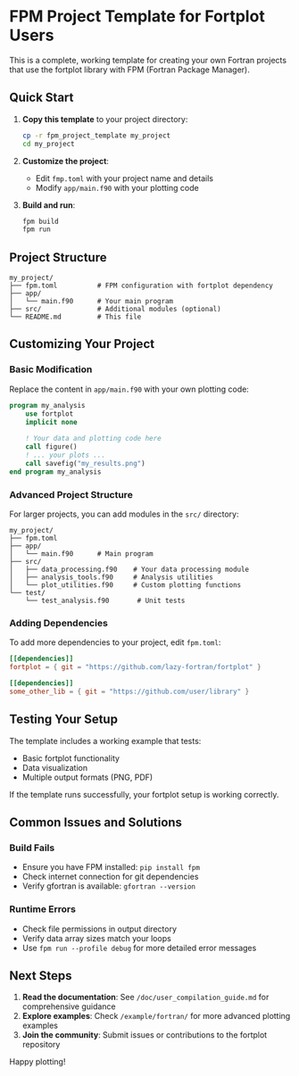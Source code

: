 # FPM Project Template for Fortplot Users

This is a complete, working template for creating your own Fortran projects that use the fortplot library with FPM (Fortran Package Manager).

## Quick Start

1. **Copy this template** to your project directory:
   ```bash
   cp -r fpm_project_template my_project
   cd my_project
   ```

2. **Customize the project**:
   - Edit `fmp.toml` with your project name and details
   - Modify `app/main.f90` with your plotting code

3. **Build and run**:
   ```bash
   fpm build
   fpm run
   ```

## Project Structure

```
my_project/
├── fpm.toml          # FPM configuration with fortplot dependency
├── app/
│   └── main.f90      # Your main program
├── src/              # Additional modules (optional)
└── README.md         # This file
```

## Customizing Your Project

### Basic Modification

Replace the content in `app/main.f90` with your own plotting code:

```fortran
program my_analysis
    use fortplot
    implicit none
    
    ! Your data and plotting code here
    call figure()
    ! ... your plots ...
    call savefig("my_results.png")
end program my_analysis
```

### Advanced Project Structure

For larger projects, you can add modules in the `src/` directory:

```
my_project/
├── fpm.toml
├── app/
│   └── main.f90      # Main program
├── src/
│   ├── data_processing.f90    # Your data processing module
│   ├── analysis_tools.f90     # Analysis utilities
│   └── plot_utilities.f90     # Custom plotting functions
└── test/
    └── test_analysis.f90       # Unit tests
```

### Adding Dependencies

To add more dependencies to your project, edit `fpm.toml`:

```toml
[[dependencies]]
fortplot = { git = "https://github.com/lazy-fortran/fortplot" }

[[dependencies]]
some_other_lib = { git = "https://github.com/user/library" }
```

## Testing Your Setup

The template includes a working example that tests:
- Basic fortplot functionality
- Data visualization
- Multiple output formats (PNG, PDF)

If the template runs successfully, your fortplot setup is working correctly.

## Common Issues and Solutions

### Build Fails
- Ensure you have FPM installed: `pip install fpm`
- Check internet connection for git dependencies
- Verify gfortran is available: `gfortran --version`

### Runtime Errors
- Check file permissions in output directory
- Verify data array sizes match your loops
- Use `fpm run --profile debug` for more detailed error messages

## Next Steps

1. **Read the documentation**: See `/doc/user_compilation_guide.md` for comprehensive guidance
2. **Explore examples**: Check `/example/fortran/` for more advanced plotting examples
3. **Join the community**: Submit issues or contributions to the fortplot repository

Happy plotting!